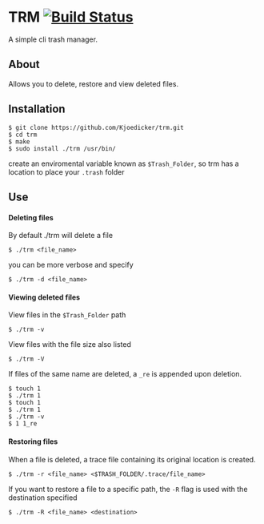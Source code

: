 # TRM [![Build Status](https://travis-ci.com/Kjoedicker/trm.svg?branch=master)](https://travis-ci.com/Kjoedicker/trm)
A simple cli trash manager.

## About
Allows you to delete, restore and view deleted files.

## Installation

```
$ git clone https://github.com/Kjoedicker/trm.git
$ cd trm
$ make
$ sudo install ./trm /usr/bin/
```

create an enviromental variable known as ```$Trash_Folder```, so trm has a location to place your ```.trash``` folder

## Use

#### Deleting files

By default ./trm will delete a file

```
$ ./trm <file_name>
```

you can be more verbose and specify

```
$ ./trm -d <file_name>
```

#### Viewing deleted files

View files in the ```$Trash_Folder``` path

```
$ ./trm -v
```

View files with the file size also listed 

```
$ ./trm -V
```

If files of the same name are deleted, a ```_re``` is appended upon deletion.

```
$ touch 1
$ ./trm 1
$ touch 1
$ ./trm 1
$ ./trm -v 
$ 1 1_re
```

#### Restoring files 

When a file is deleted, a trace file containing its original location is created. 

```
$ ./trm -r <file_name> <$TRASH_FOLDER/.trace/file_name>
```

If you want to restore a file to a specific path, the ```-R``` flag is used with the destination specified

```
$ ./trm -R <file_name> <destination>
```